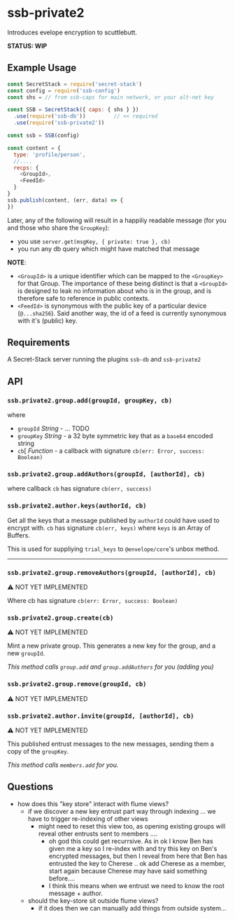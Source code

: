 # ssb-private2

Introduces evelope encryption to scuttlebutt.

**STATUS: WIP**

## Example Usage

```js
const SecretStack = require('secret-stack')
const config = require('ssb-config')
const shs = // from ssb-caps for main network, or your alt-net key

const SSB = SecretStack({ caps: { shs } })
  .use(require('ssb-db'))         // << required
  .use(require('ssb-private2'))

const ssb = SSB(config)
```


```js
const content = {
  type: 'profile/person',
  //....
  recps: {
    <GroupId>,
    <FeedId>
  }
}
ssb.publish(content, (err, data) => {
})
```

Later, any of the following will result in a happiliy readable message (for you and those who share the `GroupKey`):
- you use `server.get(msgKey, { private: true }, cb)`
- you run any db query which might have matched that message

**NOTE**:
- `<GroupId>` is a unique identifier which can be mapped to the `<GroupKey>` for that Group. The importance of these being distinct is that a `<GroupId>` is designed to leak no information about who is in the group, and is therefore safe to reference in public contexts.
- `<FeedId>` is synonymous with the public key of a particular device (`@...sha256`). Said another way, the id of a feed is currently synonymous with it's (public) key.

## Requirements

A Secret-Stack server running the plugins `ssb-db` and `ssb-private2`

## API

### `ssb.private2.group.add(groupId, groupKey, cb)`

where 
- `groupId` *String* - ... TODO
- `groupKey` *String* - a 32 byte symmetric key that as a `base64` encoded string
- `cb`[ *Function* - a callback with signature `cb(err: Error, success: Boolean)`

### `ssb.private2.group.addAuthors(groupId, [authorId], cb)`

where callback `cb` has signature `cb(err, success)`

### `ssb.private2.author.keys(authorId, cb)`

Get all the keys that a message published by `authorId` could have used to encrypt with.
`cb` has signature `cb(err, keys)` where `keys` is an Array of Buffers.

This is used for suppliying `trial_keys` to `@envelope/core`'s unbox method.


---


### `ssb.private2.group.removeAuthors(groupId, [authorId], cb)`
:warning: NOT YET IMPLEMENTED

Where cb has signature `cb(err: Error, success: Boolean)`


### `ssb.private2.group.create(cb)`
:warning: NOT YET IMPLEMENTED

Mint a new private group.
This generates a new key for the group, and a new `groupId`.

_This method calls `group.add` and `group.addAuthors` for you (adding you)_


### `ssb.private2.group.remove(groupId, cb)`
:warning: NOT YET IMPLEMENTED


### `ssb.private2.author.invite(groupId, [authorId], cb)`
:warning: NOT YET IMPLEMENTED

This published entrust messages to the new messages, sending them a copy of the `groupKey`.

_This method calls `members.add` for you._


## Questions

- how does this "key store" interact with flume views?
  - if we discover a new key entrust part way through indexing ... we have to trigger re-indexing of other views
    - might need to reset this view too, as opening existing groups will reveal other entrusts sent to members ....
      - oh god this could get recurrsive. As in ok I know Ben has given me a key so I re-index with and try this key on Ben's encrypted messages, but then I reveal from here that Ben has entrusted the key to Cherese .. ok add Cherese as a member, start again because Cherese may have said something before....
      - I think this means when we entrust we need to know the root message + author.
  - should the key-store sit outside flume views?
    - if it does then we can manually add things from outside system...
